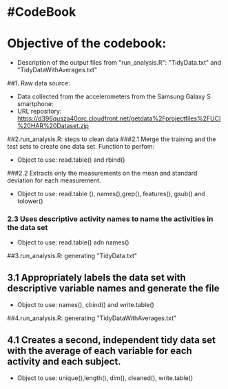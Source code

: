 #CodeBook
====================================

# Objective of the codebook:
- Description of  the output files from "run_analysis.R": "TidyData.txt" and  "TidyDataWithAverages.txt" 

##1. Raw data source:
- Data collected from the accelerometers from the Samsung Galaxy S smartphone:
- URL repository: https://d396qusza40orc.cloudfront.net/getdata%2Fprojectfiles%2FUCI%20HAR%20Dataset.zip

##2.run_analysis.R: steps to clean data 
###2.1 Merge the training and the test sets to create one data set. Function to perfom: 
- Object to use: read.table() and rbind()

###2.2 Extracts only the measurements on the mean and standard deviation for each measurement.
- Object to use: read.table (), names(),grep(), features(), gsub() and tolower()  
### 2.3 Uses descriptive activity names to name the activities in the data set
- Object to use: read.table() adn names()

##3.run_analysis.R: generating "TidyData.txt" 
## 3.1 Appropriately labels the data set with descriptive variable names and generate the file
- Object to use: names(), cbind() and write.table()

##4.run_analysis.R: generating "TidyDataWithAverages.txt"
## 4.1 Creates a second, independent tidy data set with the average of each variable for each activity and each subject. 
- Object to use: unique(),length(), dim(), cleaned(), write.table()
